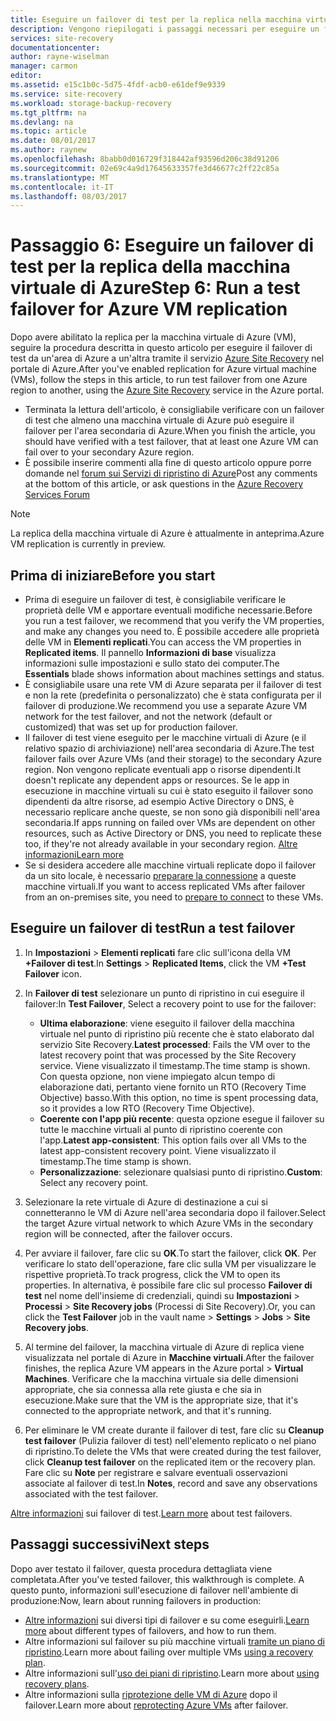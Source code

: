 ```yaml
---
title: Eseguire un failover di test per la replica nella macchina virtuale di Azure con Azure Site Recovery | Microsoft Docs
description: Vengono riepilogati i passaggi necessari per eseguire un failover di test per le VM di Azure di cui viene eseguita la replica in Azure tramite il servizio Azure Site Recovery.
services: site-recovery
documentationcenter: 
author: rayne-wiselman
manager: carmon
editor: 
ms.assetid: e15c1b0c-5d75-4fdf-acb0-e61def9e9339
ms.service: site-recovery
ms.workload: storage-backup-recovery
ms.tgt_pltfrm: na
ms.devlang: na
ms.topic: article
ms.date: 08/01/2017
ms.author: raynew
ms.openlocfilehash: 8babb0d016729f318442af93596d206c38d91206
ms.sourcegitcommit: 02e69c4a9d17645633357fe3d46677c2ff22c85a
ms.translationtype: MT
ms.contentlocale: it-IT
ms.lasthandoff: 08/03/2017
---
```

# <a name="step-6-run-a-test-failover-for-azure-vm-replication"></a><span data-ttu-id="d0c9a-103">Passaggio 6: Eseguire un failover di test per la replica della macchina virtuale di Azure</span><span class="sxs-lookup"><span data-stu-id="d0c9a-103">Step 6: Run a test failover for Azure VM replication</span></span>

<span data-ttu-id="d0c9a-104">Dopo avere abilitato la replica per la macchina virtuale di Azure (VM), seguire la procedura descritta in questo articolo per eseguire il failover di test da un'area di Azure a un'altra tramite il servizio [Azure Site Recovery](site-recovery-overview.md) nel portale di Azure.</span><span class="sxs-lookup"><span data-stu-id="d0c9a-104">After you've enabled replication for Azure virtual machine (VMs), follow the steps in this article, to run test failover from one Azure region to another, using the [Azure Site Recovery](site-recovery-overview.md) service in the Azure portal.</span></span>

- <span data-ttu-id="d0c9a-105">Terminata la lettura dell'articolo, è consigliabile verificare con un failover di test che almeno una macchina virtuale di Azure può eseguire il failover per l'area secondaria di Azure.</span><span class="sxs-lookup"><span data-stu-id="d0c9a-105">When you finish the article, you should have verified with a test failover, that at least one Azure VM can fail over to your secondary Azure region.</span></span> 
- <span data-ttu-id="d0c9a-106">È possibile inserire commenti alla fine di questo articolo oppure porre domande nel [forum sui Servizi di ripristino di Azure](https://social.msdn.microsoft.com/forums/azure/home?forum=hypervrecovmgr)</span><span class="sxs-lookup"><span data-stu-id="d0c9a-106">Post any comments at the bottom of this article, or ask questions in the [Azure Recovery Services Forum](https://social.msdn.microsoft.com/forums/azure/home?forum=hypervrecovmgr)</span></span>

>[!NOTE]
>
> <span data-ttu-id="d0c9a-107">La replica della macchina virtuale di Azure è attualmente in anteprima.</span><span class="sxs-lookup"><span data-stu-id="d0c9a-107">Azure VM replication is currently in preview.</span></span>


## <a name="before-you-start"></a><span data-ttu-id="d0c9a-108">Prima di iniziare</span><span class="sxs-lookup"><span data-stu-id="d0c9a-108">Before you start</span></span>

- <span data-ttu-id="d0c9a-109">Prima di eseguire un failover di test, è consigliabile verificare le proprietà delle VM e apportare eventuali modifiche necessarie.</span><span class="sxs-lookup"><span data-stu-id="d0c9a-109">Before you run a test failover, we recommend that you verify the VM properties, and make any changes you need to.</span></span> <span data-ttu-id="d0c9a-110">È possibile accedere alle proprietà delle VM in **Elementi replicati**.</span><span class="sxs-lookup"><span data-stu-id="d0c9a-110">You can access the VM properties in **Replicated items**.</span></span> <span data-ttu-id="d0c9a-111">Il pannello **Informazioni di base** visualizza informazioni sulle impostazioni e sullo stato dei computer.</span><span class="sxs-lookup"><span data-stu-id="d0c9a-111">The **Essentials** blade shows information about machines settings and status.</span></span>
- <span data-ttu-id="d0c9a-112">È consigliabile usare una rete VM di Azure separata per il failover di test e non la rete (predefinita o personalizzato) che è stata configurata per il failover di produzione.</span><span class="sxs-lookup"><span data-stu-id="d0c9a-112">We recommend you use a separate Azure VM network for the test failover, and not the network (default or customized) that was set up for production failover.</span></span>
- <span data-ttu-id="d0c9a-113">Il failover di test viene eseguito per le macchine virtuali di Azure (e il relativo spazio di archiviazione) nell'area secondaria di Azure.</span><span class="sxs-lookup"><span data-stu-id="d0c9a-113">The test failover fails over Azure VMs (and their storage) to the secondary Azure region.</span></span> <span data-ttu-id="d0c9a-114">Non vengono replicate eventuali app o risorse dipendenti.</span><span class="sxs-lookup"><span data-stu-id="d0c9a-114">It doesn't replicate any dependent apps or resources.</span></span> <span data-ttu-id="d0c9a-115">Se le app in esecuzione in macchine virtuali su cui è stato eseguito il failover sono dipendenti da altre risorse, ad esempio Active Directory o DNS, è necessario replicare anche queste, se non sono già disponibili nell'area secondaria.</span><span class="sxs-lookup"><span data-stu-id="d0c9a-115">If apps running on failed over VMs are dependent on other resources, such as Active Directory or DNS, you need to replicate these too, if they're not already available in your secondary region.</span></span> [<span data-ttu-id="d0c9a-116">Altre informazioni</span><span class="sxs-lookup"><span data-stu-id="d0c9a-116">Learn more</span></span>](site-recovery-test-failover-to-azure.md#prepare-active-directory-and-dns)
- <span data-ttu-id="d0c9a-117">Se si desidera accedere alle macchine virtuali replicate dopo il failover da un sito locale, è necessario [preparare la connessione](site-recovery-test-failover-to-azure.md#prepare-to-connect-to-azure-vms-after-failover) a queste macchine virtuali.</span><span class="sxs-lookup"><span data-stu-id="d0c9a-117">If you want to access replicated VMs after failover from an on-premises site, you need to [prepare to connect](site-recovery-test-failover-to-azure.md#prepare-to-connect-to-azure-vms-after-failover) to these VMs.</span></span>

## <a name="run-a-test-failover"></a><span data-ttu-id="d0c9a-118">Eseguire un failover di test</span><span class="sxs-lookup"><span data-stu-id="d0c9a-118">Run a test failover</span></span>

1. <span data-ttu-id="d0c9a-119">In **Impostazioni** > **Elementi replicati** fare clic sull'icona della VM **+Failover di test**.</span><span class="sxs-lookup"><span data-stu-id="d0c9a-119">In **Settings** > **Replicated Items**, click the VM **+Test Failover** icon.</span></span> 

2. <span data-ttu-id="d0c9a-120">In **Failover di test** selezionare un punto di ripristino in cui eseguire il failover:</span><span class="sxs-lookup"><span data-stu-id="d0c9a-120">In **Test Failover**, Select a recovery point to use for the failover:</span></span>

    - <span data-ttu-id="d0c9a-121">**Ultima elaborazione**: viene eseguito il failover della macchina virtuale nel punto di ripristino più recente che è stato elaborato dal servizio Site Recovery.</span><span class="sxs-lookup"><span data-stu-id="d0c9a-121">**Latest processed**: Fails the VM over to the latest recovery point that was processed by the Site Recovery service.</span></span> <span data-ttu-id="d0c9a-122">Viene visualizzato il timestamp.</span><span class="sxs-lookup"><span data-stu-id="d0c9a-122">The time stamp is shown.</span></span> <span data-ttu-id="d0c9a-123">Con questa opzione, non viene impiegato alcun tempo di elaborazione dati, pertanto viene fornito un RTO (Recovery Time Objective) basso.</span><span class="sxs-lookup"><span data-stu-id="d0c9a-123">With this option, no time is spent processing data, so it provides a low RTO (Recovery Time Objective).</span></span>
    - <span data-ttu-id="d0c9a-124">**Coerente con l'app più recente**: questa opzione esegue il failover su tutte le macchine virtuali al punto di ripristino coerente con l'app.</span><span class="sxs-lookup"><span data-stu-id="d0c9a-124">**Latest app-consistent**: This option fails over all VMs to the latest app-consistent recovery point.</span></span> <span data-ttu-id="d0c9a-125">Viene visualizzato il timestamp.</span><span class="sxs-lookup"><span data-stu-id="d0c9a-125">The time stamp is shown.</span></span> 
    - <span data-ttu-id="d0c9a-126">**Personalizzazione**: selezionare qualsiasi punto di ripristino.</span><span class="sxs-lookup"><span data-stu-id="d0c9a-126">**Custom**: Select any recovery point.</span></span>
 
3. <span data-ttu-id="d0c9a-127">Selezionare la rete virtuale di Azure di destinazione a cui si connetteranno le VM di Azure nell'area secondaria dopo il failover.</span><span class="sxs-lookup"><span data-stu-id="d0c9a-127">Select the target Azure virtual network to which Azure VMs in the secondary region will be connected, after the failover occurs.</span></span>
4. <span data-ttu-id="d0c9a-128">Per avviare il failover, fare clic su **OK**.</span><span class="sxs-lookup"><span data-stu-id="d0c9a-128">To start the failover, click **OK**.</span></span> <span data-ttu-id="d0c9a-129">Per verificare lo stato dell'operazione, fare clic sulla VM per visualizzare le rispettive proprietà.</span><span class="sxs-lookup"><span data-stu-id="d0c9a-129">To track progress, click the VM to open its properties.</span></span> <span data-ttu-id="d0c9a-130">In alternativa, è possibile fare clic sul processo **Failover di test** nel nome dell'insieme di credenziali, quindi su **Impostazioni** > **Processi** > **Site Recovery jobs** (Processi di Site Recovery).</span><span class="sxs-lookup"><span data-stu-id="d0c9a-130">Or, you can click the **Test Failover** job in the vault name > **Settings** > **Jobs** > **Site Recovery jobs**.</span></span>
5. <span data-ttu-id="d0c9a-131">Al termine del failover, la macchina virtuale di Azure di replica viene visualizzata nel portale di Azure in **Macchine virtuali**.</span><span class="sxs-lookup"><span data-stu-id="d0c9a-131">After the failover finishes, the replica Azure VM appears in the Azure portal > **Virtual Machines**.</span></span> <span data-ttu-id="d0c9a-132">Verificare che la macchina virtuale sia delle dimensioni appropriate, che sia connessa alla rete giusta e che sia in esecuzione.</span><span class="sxs-lookup"><span data-stu-id="d0c9a-132">Make sure that the VM is the appropriate size, that it's connected to the appropriate network, and that it's running.</span></span>
6. <span data-ttu-id="d0c9a-133">Per eliminare le VM create durante il failover di test, fare clic su **Cleanup test failover** (Pulizia failover di test) nell'elemento replicato o nel piano di ripristino.</span><span class="sxs-lookup"><span data-stu-id="d0c9a-133">To delete the VMs that were created during the test failover, click **Cleanup test failover** on the replicated item or the recovery plan.</span></span> <span data-ttu-id="d0c9a-134">Fare clic su **Note** per registrare e salvare eventuali osservazioni associate al failover di test.</span><span class="sxs-lookup"><span data-stu-id="d0c9a-134">In **Notes**, record and save any observations associated with the test failover.</span></span> 

<span data-ttu-id="d0c9a-135">[Altre informazioni](site-recovery-test-failover-to-azure.md) sui failover di test.</span><span class="sxs-lookup"><span data-stu-id="d0c9a-135">[Learn more](site-recovery-test-failover-to-azure.md) about test failovers.</span></span>

## <a name="next-steps"></a><span data-ttu-id="d0c9a-136">Passaggi successivi</span><span class="sxs-lookup"><span data-stu-id="d0c9a-136">Next steps</span></span>

<span data-ttu-id="d0c9a-137">Dopo aver testato il failover, questa procedura dettagliata viene completata.</span><span class="sxs-lookup"><span data-stu-id="d0c9a-137">After you've tested failover, this walkthrough is complete.</span></span> <span data-ttu-id="d0c9a-138">A questo punto, informazioni sull'esecuzione di failover nell'ambiente di produzione:</span><span class="sxs-lookup"><span data-stu-id="d0c9a-138">Now, learn about running failovers in production:</span></span>

- <span data-ttu-id="d0c9a-139">[Altre informazioni](site-recovery-failover.md) sui diversi tipi di failover e su come eseguirli.</span><span class="sxs-lookup"><span data-stu-id="d0c9a-139">[Learn more](site-recovery-failover.md) about different types of failovers, and how to run them.</span></span>
- <span data-ttu-id="d0c9a-140">Altre informazioni sul failover su più macchine virtuali [tramite un piano di ripristino](site-recovery-create-recovery-plans.md).</span><span class="sxs-lookup"><span data-stu-id="d0c9a-140">Learn more about failing over multiple VMs [using a recovery plan](site-recovery-create-recovery-plans.md).</span></span>
- <span data-ttu-id="d0c9a-141">Altre informazioni sull'[uso dei piani di ripristino](site-recovery-create-recovery-plans.md).</span><span class="sxs-lookup"><span data-stu-id="d0c9a-141">Learn more about [using recovery plans](site-recovery-create-recovery-plans.md).</span></span>
- <span data-ttu-id="d0c9a-142">Altre informazioni sulla [riprotezione delle VM di Azure](site-recovery-how-to-reprotect.md) dopo il failover.</span><span class="sxs-lookup"><span data-stu-id="d0c9a-142">Learn more about [reprotecting Azure  VMs](site-recovery-how-to-reprotect.md) after failover.</span></span>

